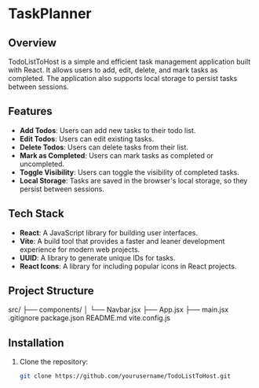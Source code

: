 # TaskPlanner

## Overview
TodoListToHost is a simple and efficient task management application built with React. It allows users to add, edit, delete, and mark tasks as completed. The application also supports local storage to persist tasks between sessions.

## Features
- **Add Todos**: Users can add new tasks to their todo list.
- **Edit Todos**: Users can edit existing tasks.
- **Delete Todos**: Users can delete tasks from their list.
- **Mark as Completed**: Users can mark tasks as completed or uncompleted.
- **Toggle Visibility**: Users can toggle the visibility of completed tasks.
- **Local Storage**: Tasks are saved in the browser's local storage, so they persist between sessions.

## Tech Stack
- **React**: A JavaScript library for building user interfaces.
- **Vite**: A build tool that provides a faster and leaner development experience for modern web projects.
- **UUID**: A library to generate unique IDs for tasks.
- **React Icons**: A library for including popular icons in React projects.

## Project Structure
src/ ├── components/ │ 
        └── Navbar.jsx ├── App.jsx 
     ├── main.jsx 
.gitignore 
package.json 
README.md 
vite.config.js

## Installation
1. Clone the repository:
   ```sh
   git clone https://github.com/yourusername/TodoListToHost.git
